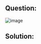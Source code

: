 ## Question:

![image](https://github.com/Nifalnasar/Portswigger-Labs/assets/141356053/c0eec5f8-401d-48e3-b058-5c8a17da7bea)

## Solution:


